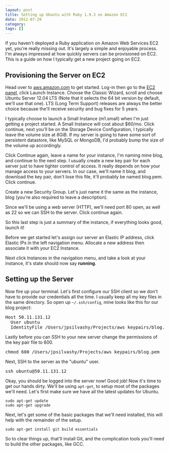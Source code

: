 ```yaml
---
layout: post
title: Setting up Ubuntu with Ruby 1.9.3 on Amazon EC2
date: 2012-07-29
category: 
tags: []
---
```


If you haven't deployed a Ruby application on Amazon Web Services EC2 yet, you're really missing out. It's largely a simple and enjoyable process. I'm always impressed at how quickly servers can be provisioned on EC2. This is a guide on how I typically get a new project going on EC2.

## Provisioning the Server on EC2

Head over to [aws.amazon.com](http://aws.amazon.com) to get started. Log-in then go to the [EC2 panel](https://console.aws.amazon.com/ec2/), click Launch Instance. Choose the Classic Wizard, scroll and choose Ubuntu Server 12.04 LTS (Note that it selects the 64 bit version by default, we'll use that one). LTS (Long Term Support) releases are always the better choice because the'll receive security and bug fixes for 5 years.

I typically choose to launch a Small Instance (m1.small) when I'm just getting a project started. A Small Instance will cost about $60/mo. Click continue, next you'll be on the Storage Device Configuration, I typically leave the volume size at 8GiB. If my server is going to have some sort of persistent datastore, like MySQL or MongoDB, I'd probably bump the size of the volume up accordingly.

Click Continue again, leave a name for your instance, I'm naming mine blog, and continue to the next step. I usually create a new key pair for each server just to have tighter control of access. It really depends on how your manage access to your servers. In our case, we'll name it blog, and download the key pair, don't lose this file, it'll probably be named blog.pem. Click continue.

Create a new Security Group. Let's just name it the same as the instance, blog (you're also required to leave a description).

Since we'll be using a web server (HTTP), we'll need port 80 open, as well as 22 so we can SSH to the server. Click continue again.

So this last step is just a summary of the instance, if everything looks good, launch it!

Before we get started let's assign our server an Elastic IP address, click Elastic IPs in the left navigation menu. Allocate a new address then associate it with your EC2 Instance. 

Next click Instances in the navigation menu, and take a look at your instance, it's state should now say **running**.

## Setting up the Server

Now fire up your terminal. Let's first configure our SSH client so we don't have to provide our credentials all the time. I usually keep all my key files in the same directory. So open up `~/.ssh/config`, mine looks like this for our blog project:


<pre class="prettyprint">
Host 50.11.131.12
  User ubuntu
  IdentityFile /Users/jpsilvashy/Projects/aws_keypairs/blog.pem
</pre>

Lastly before you can SSH to your new server change the permissions of the key pair file to 600.

<pre class="prettyprint">
chmod 600 /Users/jpsilvashy/Projects/aws_keypairs/blog.pem
</pre>

Next, SSH to the server as the "ubuntu" user.

<pre class="prettyprint">
ssh ubuntu@50.11.131.12
</pre>

Okay, you should be logged into the server now! Good job! Now it's time to get our hands dirty. We'll be using `apt-get`, to setup most of the packages we'll need. Let's first make sure we have all the latest updates for Ubuntu.

```
sudo apt-get update
sudo apt-get upgrade
```

Next, let's get some of the basic packages that we'll need installed, this will help with the remainder of the setup.

```
sudo apt-get install git build essentials
```

So to clear things up, that'll install Git, and the complication tools you'll need to build the other packages, like GCC.

















